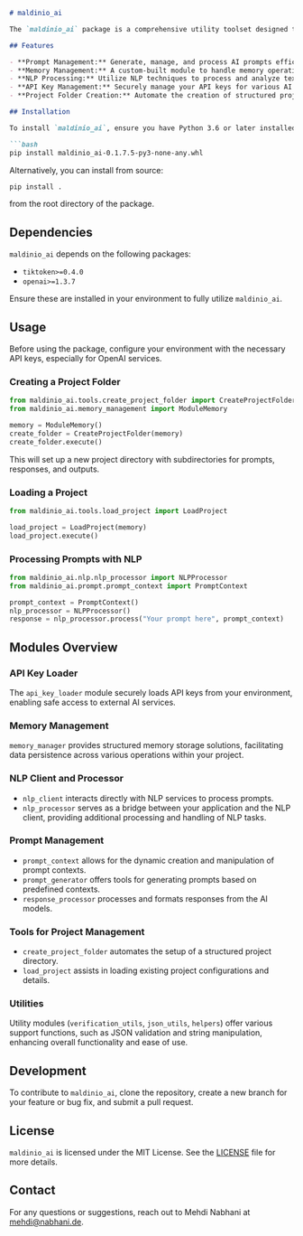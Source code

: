 ```markdown
# maldinio_ai

The `maldinio_ai` package is a comprehensive utility toolset designed to streamline AI prompt management and processing. Developed by Mehdi Nabhani, this package offers a robust foundation for handling various NLP (Natural Language Processing) tasks, memory management, response processing, and project folder organization for AI-related projects.

## Features

- **Prompt Management:** Generate, manage, and process AI prompts efficiently.
- **Memory Management:** A custom-built module to handle memory operations, aiding in data retention across different operations.
- **NLP Processing:** Utilize NLP techniques to process and analyze text data.
- **API Key Management:** Securely manage your API keys for various AI services.
- **Project Folder Creation:** Automate the creation of structured project folders for organized development.

## Installation

To install `maldinio_ai`, ensure you have Python 3.6 or later installed, then run:

```bash
pip install maldinio_ai-0.1.7.5-py3-none-any.whl
```

Alternatively, you can install from source:

```bash
pip install .
```

from the root directory of the package.

## Dependencies

`maldinio_ai` depends on the following packages:

- `tiktoken>=0.4.0`
- `openai>=1.3.7`

Ensure these are installed in your environment to fully utilize `maldinio_ai`.

## Usage

Before using the package, configure your environment with the necessary API keys, especially for OpenAI services.

### Creating a Project Folder

```python
from maldinio_ai.tools.create_project_folder import CreateProjectFolder
from maldinio_ai.memory_management import ModuleMemory

memory = ModuleMemory()
create_folder = CreateProjectFolder(memory)
create_folder.execute()
```

This will set up a new project directory with subdirectories for prompts, responses, and outputs.

### Loading a Project

```python
from maldinio_ai.tools.load_project import LoadProject

load_project = LoadProject(memory)
load_project.execute()
```

### Processing Prompts with NLP

```python
from maldinio_ai.nlp.nlp_processor import NLPProcessor
from maldinio_ai.prompt.prompt_context import PromptContext

prompt_context = PromptContext()
nlp_processor = NLPProcessor()
response = nlp_processor.process("Your prompt here", prompt_context)
```

## Modules Overview

### API Key Loader
The `api_key_loader` module securely loads API keys from your environment, enabling safe access to external AI services.

### Memory Management
`memory_manager` provides structured memory storage solutions, facilitating data persistence across various operations within your project.

### NLP Client and Processor
- `nlp_client` interacts directly with NLP services to process prompts.
- `nlp_processor` serves as a bridge between your application and the NLP client, providing additional processing and handling of NLP tasks.

### Prompt Management
- `prompt_context` allows for the dynamic creation and manipulation of prompt contexts.
- `prompt_generator` offers tools for generating prompts based on predefined contexts.
- `response_processor` processes and formats responses from the AI models.

### Tools for Project Management
- `create_project_folder` automates the setup of a structured project directory.
- `load_project` assists in loading existing project configurations and details.

### Utilities
Utility modules (`verification_utils`, `json_utils`, `helpers`) offer various support functions, such as JSON validation and string manipulation, enhancing overall functionality and ease of use.

## Development

To contribute to `maldinio_ai`, clone the repository, create a new branch for your feature or bug fix, and submit a pull request.

## License

`maldinio_ai` is licensed under the MIT License. See the [LICENSE](LICENSE) file for more details.

## Contact

For any questions or suggestions, reach out to Mehdi Nabhani at [mehdi@nabhani.de](mailto:mehdi@nabhani.de).
